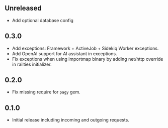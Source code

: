## Unreleased

- Add optional database config

## 0.3.0

- Add exceptions: Framework + ActiveJob + Sidekiq Worker exceptions.
- Add OpenAI support for AI assistant in exceptions.
- Fix exceptions when using importmap binary by adding net/http override in railties initializer.

## 0.2.0

- Fix missing require for `pagy` gem.

## 0.1.0

- Initial release including incoming and outgoing requests.
